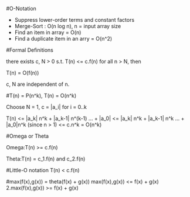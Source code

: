 #O-Notation

* Suppress lower-order terms and constant factors
* Merge-Sort : O(n log n), n = input array size
* Find an item in array = O(n)
* Find a duplicate item in an arry = O(n^2)

#Formal Definitions

there exists c, N > 0 s.t. T(n) <= c.f(n) for all n > N, then

T(n) = O(f(n))

c, N are independent of n.

#T(n) = P(n^k), T(n) = O(n^k)

Choose N = 1, c = |a_i| for i = 0..k

T(n) <= |a_k| n^k + |a_k-1| n^(k-1) ... + |a_0|
     <= |a_k| n^k + |a_k-1| n^k ... + |a_0|n^k (since n > 1)
     <= c.n^k
     = O(n^k)

#Omega or Theta

Omega:T(n) >= c.f(n)

Theta:T(n) = c_1.f(n) and c_2.f(n)

#Little-O notation
T(n) < c.f(n)

#max(f(x),g(x)) = theta(f(x) + g(x))
max(f(x),g(x)) <= f(x) + g(x)
2.max(f(x),g(x)) >=  f(x) + g(x)







